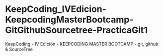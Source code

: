 # KeepCoding_IVEdicion-KeepcodingMasterBootcamp-GitGithubSourcetree-PracticaGit1
KeepCoding - IV Edición - KEEPCODING MASTER BOOTCAMP - git, github &amp; SourceTree
